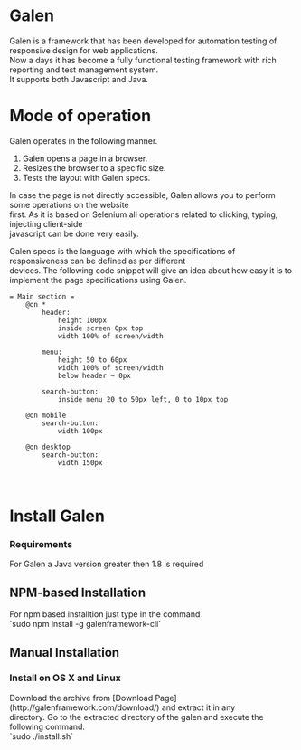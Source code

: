 # Galen
Galen is a framework that has been developed for automation testing of responsive design for web applications.<br>Now a days it has become a fully functional testing framework with rich reporting and test management system.<br>It supports both Javascript and Java.

# Mode of operation
Galen operates in the following manner.<br>
1. Galen opens a page in a browser.<br>
2. Resizes the browser to a specific size.<br>
3. Tests the layout with Galen specs.<br>

In case the page is not directly accessible, Galen allows you to perform some operations on the website<br> first. As it is based on Selenium all operations related to clicking, typing, injecting client-side<br> javascript can be done very easily.

Galen specs is the language with which the specifications of responsiveness can be defined as per different<br>devices. The following code snippet will give an idea about how easy it is to implement the page specifications using Galen.

```
= Main section =
    @on *
        header:
            height 100px 
            inside screen 0px top 
            width 100% of screen/width 

        menu:
            height 50 to 60px 
            width 100% of screen/width 
            below header ~ 0px 

        search-button:
            inside menu 20 to 50px left, 0 to 10px top 

    @on mobile
        search-button:
            width 100px 
         
    @on desktop 
        search-button:
            width 150px 
```
<br>

# Install Galen
<h3>Requirements</h3>
For Galen a Java version greater then 1.8 is required
<br>
<h2>NPM-based Installation</h2>
For npm based installtion just type in the command<br>
`sudo npm install -g galenframework-cli`
<br>
<h2>Manual Installation</h2>
<h3>Install on OS X and Linux</h3>
Download the archive from [Download Page](http://galenframework.com/download/) and extract it in any<br> directory. Go to the extracted directory of the galen and execute the following command.<br>
`sudo ./install.sh`